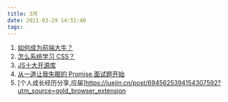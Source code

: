 ```yaml
---
title: 3月
date: 2021-03-29 14:51:40
tags:
---
```

1. [如何成为前端大牛？](https://www.zhihu.com/question/440083228/answer/1728783697)
2. [怎么系统学习 CSS？](https://www.zhihu.com/question/268323709/answer/1771899280)
3. [JS十大开源库](https://juejin.cn/post/6944632786724585502?utm_source=gold_browser_extension)
4. [从一道让我失眠的 Promise 面试题开始](https://juejin.cn/post/6945319439772434469?utm_source=gold_browser_extension)
5. [个人成长经历分享,应届]https://juejin.cn/post/6945625394154307592?utm_source=gold_browser_extension